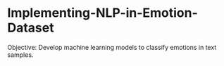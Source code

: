 # Implementing-NLP-in-Emotion-Dataset
Objective:  Develop machine learning models to classify emotions in text samples.
